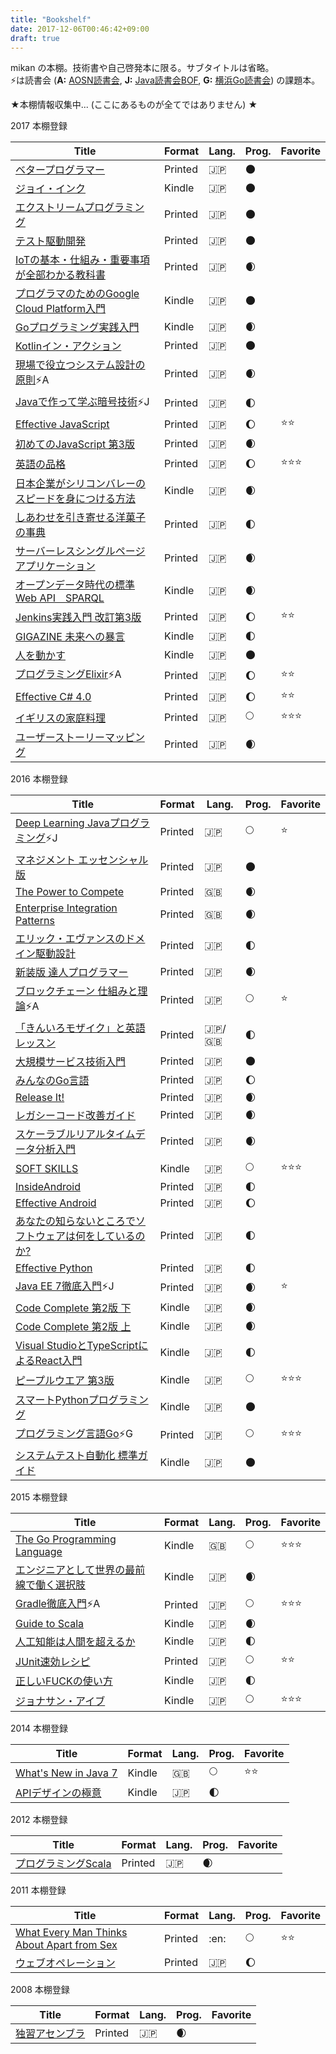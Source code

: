 ```yaml
---
title: "Bookshelf"
date: 2017-12-06T00:46:42+09:00
draft: true
---
```


mikan の本棚。技術書や自己啓発本に限る。サブタイトルは省略。  
:zap:は読書会 (**A:** [AOSN読書会](https://aosn.ws), **J:** [Java読書会BOF](http://javareading.com/bof), **G:** [横浜Go読書会](https://yokohama-go-reading.connpass.com/)) の課題本。

★本棚情報収集中... (ここにあるものが全てではありません) ★

2017 本棚登録

| Title | Format | Lang. | Prog. | Favorite |
| ----- | ------ | ----- | ----- | -------- |
| [ベタープログラマー](http://amzn.to/2jbD553) | Printed | :jp: | :new_moon: | |
| [ジョイ・インク](http://amzn.to/2AHoZ3d) | Kindle | :jp: | :new_moon: | |
| [エクストリームプログラミング](http://amzn.to/2jmMcDA) | Printed | :jp: | :new_moon:  |  |
| [テスト駆動開発](http://amzn.to/2B03u0o) | Printed | :jp: | :new_moon: | |
| [IoTの基本・仕組み・重要事項が全部わかる教科書](http://amzn.to/2inkan5) | Printed | :jp: | :waxing_crescent_moon:  | |
| [プログラマのためのGoogle Cloud Platform入門](http://amzn.to/2AZXqVx) | Kindle | :jp: | :new_moon: | |
| [Goプログラミング実践入門](http://amzn.to/2zSORrm) | Kindle  | :jp: |:waxing_crescent_moon: | |
| [Kotlinイン・アクション](http://amzn.to/2B06gCX) | Printed | :jp: | :new_moon: | |
| [現場で役立つシステム設計の原則](http://amzn.to/2zSPe5e):zap:A | Printed | :jp: |:waxing_crescent_moon: | |
| [Javaで作って学ぶ暗号技術](http://amzn.to/2nuTGWp):zap:J | Printed | :jp: | :first_quarter_moon: | |
| [Effective JavaScript](http://amzn.to/2zP1pAg) | Printed | :jp: | :waxing_gibbous_moon: | :star::star: |
| [初めてのJavaScript 第3版](http://amzn.to/2ntsHuo) | Printed | :jp: | :waxing_crescent_moon: | |
| [英語の品格](http://amzn.to/2iqMG7H) | Printed | :jp: | :waxing_gibbous_moon: | :star::star::star: |
| [日本企業がシリコンバレーのスピードを身につける方法](http://amzn.to/2ilYFTL) | Kindle | :jp: | :waxing_crescent_moon: | |
| [しあわせを引き寄せる洋菓子の事典](http://amzn.to/2ntuRdh) | Printed | :jp: | :first_quarter_moon: | |
| [サーバーレスシングルページアプリケーション](http://amzn.to/2B02zwP) | Printed | :jp: | :waxing_crescent_moon: | |
| [オープンデータ時代の標準Web API　SPARQL](http://amzn.to/2B04HVB) | Kindle | :jp: | :waxing_crescent_moon: | |
| [Jenkins実践入門 改訂第3版](http://amzn.to/2AYE0AK) | Printed | :jp: | :waxing_gibbous_moon: | :star::star: |
| [GIGAZINE 未来への暴言](http://amzn.to/2iorUWe) | Kindle | :jp: | :first_quarter_moon: | |
| [人を動かす](http://amzn.to/2BKzFxV) | Kindle | :jp: | :new_moon: | |
| [プログラミングElixir](http://amzn.to/2nwJkoG):zap:A | Printed | :jp: | :waxing_gibbous_moon: | :star::star: |
| [Effective C# 4.0](http://amzn.to/2A89apf) | Printed | :jp: | :waxing_gibbous_moon: | :star::star: |
| [イギリスの家庭料理](http://amzn.to/2inoQcD) | Printed | :jp: | :full_moon: | :star::star::star: |
| [ユーザーストーリーマッピング](http://amzn.to/2A5F19T) | Printed | :jp: | :waxing_crescent_moon: | |

2016 本棚登録

| Title | Format | Lang. | Prog. | Favorite |
| ----- | ------ | ----- | ----- | -------- |
| [Deep Learning Javaプログラミング](http://amzn.to/2nwe3lW):zap:J | Printed | :jp: | :full_moon: | :star: |
| [マネジメント エッセンシャル版](http://amzn.to/2ioHyRu) | Printed | :jp: | :new_moon: | |
| [The Power to Compete](http://amzn.to/2A6Jvgv) | Printed | :gb: | :waxing_crescent_moon: | |
| [Enterprise Integration Patterns](http://amzn.to/2A5FAk1) | Printed | :gb: | :waxing_crescent_moon: |         |
| [エリック・エヴァンスのドメイン駆動設計](http://amzn.to/2ioBnNg) | Printed | :jp: | :first_quarter_moon: |           |
| [新装版 達人プログラマー](http://amzn.to/2B05OEv) | Printed | :jp: | :waxing_crescent_moon: |         |
| [ブロックチェーン 仕組みと理論](http://amzn.to/2A7VY3I):zap:A | Printed | :jp:  |:full_moon: | :star:             |
| [「きんいろモザイク」と英語レッスン](http://amzn.to/2A6Shey) | Printed | :jp:/:gb: | :first_quarter_moon: |       |
| [大規模サービス技術入門](http://amzn.to/2A7Wz5s) | Printed | :jp: |:new_moon: |  |
| [みんなのGo言語](http://amzn.to/2nvj7ae) | Printed | :jp: |  :waxing_gibbous_moon: |  |
| [Release It!](http://amzn.to/2A9eU1G) | Printed | :jp: |  :waxing_crescent_moon: |  |
| [レガシーコード改善ガイド](http://amzn.to/2A8Z73e) | Printed | :jp: | :waxing_crescent_moon: |  |
| [スケーラブルリアルタイムデータ分析入門](http://amzn.to/2A900c4) | Printed | :jp: |  :waxing_crescent_moon: | |
| [SOFT SKILLS](http://amzn.to/2imC6OG) | Kindle | :jp: | :full_moon: | :star::star::star: |
| [InsideAndroid](http://amzn.to/2A8hfKF) | Printed | :jp: |:first_quarter_moon: | |
| [Effective Android](http://amzn.to/2A7Rk5H) | Printed | :jp: | :waxing_gibbous_moon: | |
| [あなたの知らないところでソフトウェアは何をしているのか?](http://amzn.to/2A9zZcr) | Printed | :jp: | :first_quarter_moon: | |
| [Effective Python](http://amzn.to/2A7Rk5H) | Printed | :jp: |  :first_quarter_moon: |   |
| [Java EE 7徹底入門](http://amzn.to/2A8f0qA):zap:J | Printed | :jp: |  :waxing_crescent_moon: | :star:  |
| [Code Complete 第2版 下](http://amzn.to/2in050c) | Kindle | :jp: |  :waxing_crescent_moon: |   |
| [Code Complete 第2版 上](http://amzn.to/2imrdfX) | Kindle | :jp: |  :waxing_crescent_moon: |  |
| [Visual StudioとTypeScriptによるReact入門](http://amzn.to/2imVOtV) | Kindle | :jp: | :first_quarter_moon: |   |
| [ピープルウエア 第3版](http://amzn.to/2iqJ85n) | Kindle | :jp: |:full_moon: | :star::star::star: |
| [スマートPythonプログラミング](http://amzn.to/2imZDPy) | Kindle | :jp: | :new_moon:  |  |
| [プログラミング言語Go](http://amzn.to/2A7WLS4):zap:G | Printed | :jp: | :full_moon: | :star::star::star: |
| [システムテスト自動化 標準ガイド](http://amzn.to/2zQC9cN) | Kindle | :jp: | :new_moon:  |   |

2015 本棚登録

| Title | Format | Lang. | Prog. | Favorite |
| ----- | ------ | ----- | ----- | -------- |
| [The Go Programming Language](http://amzn.to/2iptN4K) | Kindle | :gb: | :full_moon: | :star::star::star: |
| [エンジニアとして世界の最前線で働く選択肢](http://amzn.to/2BMJtru) | Kindle | :jp: | :waxing_crescent_moon: |  |
| [Gradle徹底入門](http://amzn.to/2kTbD01):zap:A | Printed | :jp: | :full_moon: | :star::star::star: |
| [Guide to Scala](http://amzn.to/2kN4H4d) | Kindle | :jp: | :waxing_crescent_moon: |  |
| [人工知能は人間を超えるか](http://amzn.to/2zQAILr) | Kindle | :jp: | :first_quarter_moon: |  |
| [JUnit速効レシピ](http://amzn.to/2B7GGLW) | Printed | :jp: | :full_moon: | :star::star: |
| [正しいFUCKの使い方](http://amzn.to/2BIyTBE) | Kindle | :jp: | :first_quarter_moon: |  |
| [ジョナサン・アイブ](http://amzn.to/2ntPc2l) | Kindle | :jp: | :full_moon: | :star::star::star: |

2014 本棚登録

| Title | Format | Lang. | Prog. | Favorite |
| ----- | ------ | ----- | ----- | -------- |
| [What's New in Java 7](http://amzn.to/2nyPl4C) | Kindle | :gb: |:full_moon: | :star::star: |
| [APIデザインの極意](http://amzn.to/2B1u8G4) | Kindle | :jp: | :first_quarter_moon: |           |

2012 本棚登録

| Title | Format | Lang. | Prog. | Favorite |
| ----- | ------ | ----- | ----- | -------- |
| [プログラミングScala](http://amzn.to/2A7nLwW) | Printed | :jp: | :waxing_crescent_moon: | |

2011 本棚登録

| Title | Format | Lang. | Prog. | Favorite |
| ----- | ------ | ----- | ----- | -------- |
| [What Every Man Thinks About Apart from Sex](http://amzn.to/2BYdDIe) | Printed | :en: | :full_moon: | :star::star: |
| [ウェブオペレーション](http://amzn.to/2BWoDFX) | Printed | :jp: | :waxing_gibbous_moon: | |

2008 本棚登録

| Title | Format | Lang. | Prog. | Favorite |
| ----- | ------ | ----- | ----- | -------- |
| [独習アセンブラ](http://amzn.to/2kLa8ka) | Printed | :jp: | :waxing_crescent_moon: | |

